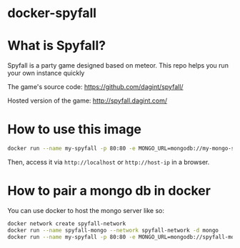 # docker-spyfall

# What is Spyfall?

Spyfall is a party game designed based on meteor.
This repo helps you run your own instance quickly

The game's source code: https://github.com/dagint/spyfall/

Hosted version of the game: http://spyfall.dagint.com/

# How to use this image

```bash
docker run --name my-spyfall -p 80:80 -e MONGO_URL=mongodb://my-mongo-server/spyfall -d noamokman/spyfall
```

Then, access it via `http://localhost` or `http://host-ip` in a browser.

# How to pair a mongo db in docker
You can use docker to host the mongo server like so:

```bash
docker network create spyfall-network
docker run --name spyfall-mongo --network spyfall-network -d mongo
docker run --name my-spyfall -p 80:80 -e MONGO_URL=mongodb://spyfall-mongo/spyfall --network spyfall-network -d noamokman/spyfall
```

